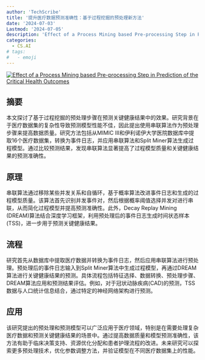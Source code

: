 ```yaml
---
author: 'TechScribe'
title: '提升医疗数据预测准确性：基于过程挖掘的预处理新方法'
date: '2024-07-03'
Lastmod: '2024-07-05'
description: 'Effect of a Process Mining based Pre-processing Step in Prediction of the Critical Health Outcomes'
categories:
  - CS.AI
# tags:
#   - emoji
---
```


[![Effect of a Process Mining based Pre-processing Step in Prediction of the Critical Health Outcomes](https://arxiv-research-1301205113.cos.ap-guangzhou.myqcloud.com/images/2407.02821v1.pdf_0.jpg)](https://arxiv.org/abs/2407.02821v1)

## 摘要

本文探讨了基于过程挖掘的预处理步骤在预测关键健康结果中的效果。研究背景在于医疗数据集的复杂性导致预测模型性能不佳，因此提出使用串联算法作为预处理步骤来提高数据质量。研究方法包括从MIMIC III和伊利诺伊大学医院数据库中提取16个医疗数据集，转换为事件日志，并应用串联算法和Split Miner算法生成过程模型。通过比较预测结果，发现串联算法显著提高了过程模型质量和关键健康结果的预测准确性。<!--more-->

## 原理

串联算法通过移除某些并发关系和自循环，基于概率算法改进事件日志和生成的过程模型质量。该算法首先识别并发事件对，然后根据概率阈值选择并发对进行串联，从而简化过程模型并提高预测准确性。此外，Decay Replay Mining (DREAM)算法结合深度学习框架，利用预处理后的事件日志生成时间状态样本(TSS)，进一步用于预测关键健康结果。

## 流程

研究首先从数据库中提取医疗数据并转换为事件日志，然后应用串联算法进行预处理。预处理后的事件日志输入到Split Miner算法中生成过程模型，再通过DREAM算法进行关键健康结果的预测。具体流程包括特征选择、数据转换、预处理步骤、DREAM算法应用和预测结果评估。例如，对于冠状动脉疾病(CAD)的预测，TSS数据与人口统计信息结合，通过特定的神经网络架构进行预测。

## 应用

该研究提出的预处理和预测模型可以广泛应用于医疗领域，特别是在需要处理复杂医疗数据和预测关键健康结果的场景中。通过提高数据质量和模型预测准确性，该方法有助于临床决策支持、资源优化分配和患者护理流程的改进。未来研究可以探索更多预处理技术，优化参数调整方法，并验证模型在不同医疗数据集上的性能。